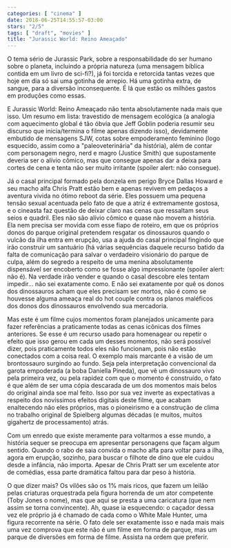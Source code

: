 ```yaml
---
categories: [ "cinema" ]
date: 2018-06-25T14:55:57-03:00
stars: "2/5"
tags: [ "draft", "movies" ]
title: "Jurassic World: Reino Ameaçado"
---
```

O tema sério de Jurassic Park, sobre a responsabilidade do ser humano sobre o planeta, incluindo a própria natureza (uma mensagem bíblica contida em um livro de sci-fi?), já foi torcida e retorcida tantas vezes que hoje em dia só sai uma gotinha de arrepio. Há uma gotinha extra, de sangue, para a diversão inconsequente. É lá que estão os milhões gastos em produções como essas.

E Jurassic World: Reino Ameaçado não tenta absolutamente nada mais que isso. Um resumo em lista: travestido de mensagem ecológica (a analogia com aquecimento global é tão óbvia que Jeff Goblin poderia resumir seu discurso que inicia/termina o filme apenas dizendo isso), devidamente embutido de mensagens SJW, cotas sobre empoderamento feminino (logo esquecido, assim como a "paleoveterinária" da história), além de contar com personagem negro, nerd e magro (Justice Smith) que supostamente deveria ser o alívio cômico, mas que consegue apenas dar a deixa para cortes de cena e tenta não ser muito irritante (spoiler alert: não consegue).

Já o casal principal formado pela donzela em perigo Bryce Dallas Howard e seu macho alfa Chris Pratt estão bem e apenas revivem em pedaços a aventura vivida no ótimo reboot da série. Eles possuem uma pequena tensão sexual acentuada pelo fato de que a atriz é extremamente gostosa, e o cineasta faz questão de deixar claro nas cenas que ressaltam seus seios e quadril. Eles não são alívio cômico e quase não movem a história. Ela nem precisa ser movida com esse fiapo de roteiro, em que os próprios donos do parque original pretendem resgatar os dinossauros quando o vulcão da ilha entra em erupção, usa a ajuda do casal principal fingindo que irão construir um santuário (há várias sequências daquele recurso batido da falta de comunicação para salvar o verdadeiro visionário do parque de culpa, além do segredo a respeito de uma menina absolutamente dispensável ser encoberto como se fosse algo impressionante (spoiler alert: não é). Na verdade irão vender e quando o casal descobre eles tentam impedir... não sei exatamente como. E não sei exatamente por quê os donos dos dinossauros acham que eles precisam ser mortos, não é como se houvesse alguma ameaça real do hot couple contra os planos maléficos dos donos dos dinossauros envolvendo sua mercadoria.

Mas este é um filme cujos momentos foram planejados unicamente para fazer referências a praticamente todas as cenas icônicas dos filmes anteriores. Se esse é um recurso usado para homenagear ou repetir o efeito que isso gerou em cada um desses momentos, não será possível dizer, pois praticamente todos eles não funcionam, pois não estão conectados com a coisa real. O exemplo mais marcante é a visão de um brontossauro surgindo ao fundo. Seja pela interpretação convencional da garota empoderada (a boba Daniella Pineda), que vê um dinossauro vivo pela primeira vez, ou pela rapidez com que o momento é construído, o fato é que além de ser uma cópia descarada de um dos momentos mais belos do original ainda soe mal feito. Isso por sua vez inverte as expectativas a respeito dos novíssimos efeitos digitais deste filme, que acabam enaltecendo não eles próprios, mas o pioneirismo e a construção de clima no trabalho original de Spielberg algumas décadas (e muitos, muitos gigahertz de processamento) atrás.

Com um enredo que existe meramente para voltarmos a esse mundo, a história sequer se preocupa em apresentar personagens que façam algum sentido. Quando o rabo de saia convida o macho alfa para voltar para a ilha, agora em erupção, sozinho, para buscar o filhote de dino que ele cuidou desde a infância, não importa. Apesar de Chris Pratt ser um excelente ator de comédias, essa parte dramática faltou para dar peso à história.

O que dizer mais? Os vilões são os 1% mais ricos, que fazem um leilão pelas criaturas orquestrada pela figura horrenda de um ator competente (Toby Jones o nome), mas que aqui se presta a uma caricatura (que nem assim se torna convincente). Ah, quase ia esquecendo: o caçador dessa vez ele próprio já é chamado de cada como o White Male Hunter, uma figura recorrente na série. O fato dele ser exatamente isso e nada mais mais uma vez comprova que este não é um filme em forma de parque, mas um parque de diversões em forma de filme. Assista na ordem que preferir.
